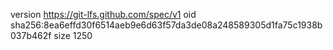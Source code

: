 version https://git-lfs.github.com/spec/v1
oid sha256:8ea6effd30f6514aeb9e6d63f57da3de08a248589305d1fa75c1938b037b462f
size 1250
